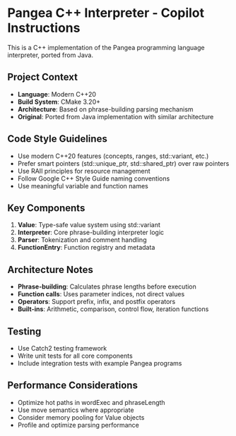 <!-- Use this file to provide workspace-specific custom instructions to Copilot. For more details, visit https://code.visualstudio.com/docs/copilot/copilot-customization#_use-a-githubcopilotinstructionsmd-file -->

# Pangea C++ Interpreter - Copilot Instructions

This is a C++ implementation of the Pangea programming language interpreter, ported from Java.

## Project Context
- **Language**: Modern C++20
- **Build System**: CMake 3.20+
- **Architecture**: Based on phrase-building parsing mechanism
- **Original**: Ported from Java implementation with similar architecture

## Code Style Guidelines
- Use modern C++20 features (concepts, ranges, std::variant, etc.)
- Prefer smart pointers (std::unique_ptr, std::shared_ptr) over raw pointers
- Use RAII principles for resource management
- Follow Google C++ Style Guide naming conventions
- Use meaningful variable and function names

## Key Components
1. **Value**: Type-safe value system using std::variant
2. **Interpreter**: Core phrase-building interpreter logic
3. **Parser**: Tokenization and comment handling
4. **FunctionEntry**: Function registry and metadata

## Architecture Notes
- **Phrase-building**: Calculates phrase lengths before execution
- **Function calls**: Uses parameter indices, not direct values
- **Operators**: Support prefix, infix, and postfix operators
- **Built-ins**: Arithmetic, comparison, control flow, iteration functions

## Testing
- Use Catch2 testing framework
- Write unit tests for all core components
- Include integration tests with example Pangea programs

## Performance Considerations
- Optimize hot paths in wordExec and phraseLength
- Use move semantics where appropriate
- Consider memory pooling for Value objects
- Profile and optimize parsing performance
